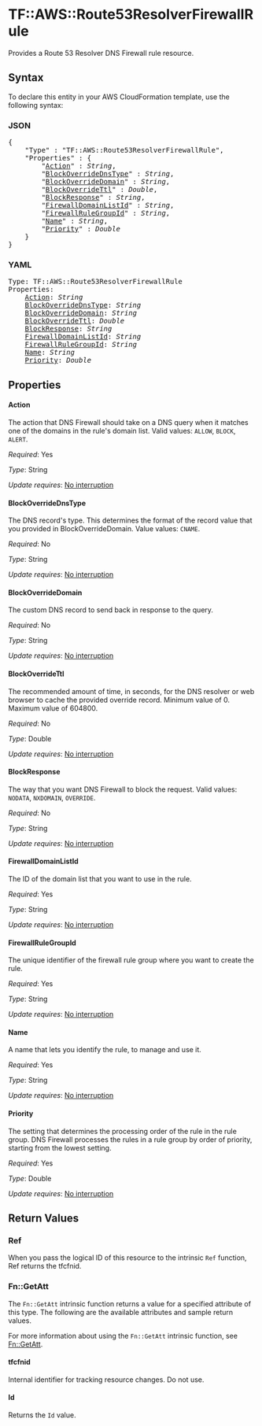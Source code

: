 # TF::AWS::Route53ResolverFirewallRule

Provides a Route 53 Resolver DNS Firewall rule resource.

## Syntax

To declare this entity in your AWS CloudFormation template, use the following syntax:

### JSON

<pre>
{
    "Type" : "TF::AWS::Route53ResolverFirewallRule",
    "Properties" : {
        "<a href="#action" title="Action">Action</a>" : <i>String</i>,
        "<a href="#blockoverridednstype" title="BlockOverrideDnsType">BlockOverrideDnsType</a>" : <i>String</i>,
        "<a href="#blockoverridedomain" title="BlockOverrideDomain">BlockOverrideDomain</a>" : <i>String</i>,
        "<a href="#blockoverridettl" title="BlockOverrideTtl">BlockOverrideTtl</a>" : <i>Double</i>,
        "<a href="#blockresponse" title="BlockResponse">BlockResponse</a>" : <i>String</i>,
        "<a href="#firewalldomainlistid" title="FirewallDomainListId">FirewallDomainListId</a>" : <i>String</i>,
        "<a href="#firewallrulegroupid" title="FirewallRuleGroupId">FirewallRuleGroupId</a>" : <i>String</i>,
        "<a href="#name" title="Name">Name</a>" : <i>String</i>,
        "<a href="#priority" title="Priority">Priority</a>" : <i>Double</i>
    }
}
</pre>

### YAML

<pre>
Type: TF::AWS::Route53ResolverFirewallRule
Properties:
    <a href="#action" title="Action">Action</a>: <i>String</i>
    <a href="#blockoverridednstype" title="BlockOverrideDnsType">BlockOverrideDnsType</a>: <i>String</i>
    <a href="#blockoverridedomain" title="BlockOverrideDomain">BlockOverrideDomain</a>: <i>String</i>
    <a href="#blockoverridettl" title="BlockOverrideTtl">BlockOverrideTtl</a>: <i>Double</i>
    <a href="#blockresponse" title="BlockResponse">BlockResponse</a>: <i>String</i>
    <a href="#firewalldomainlistid" title="FirewallDomainListId">FirewallDomainListId</a>: <i>String</i>
    <a href="#firewallrulegroupid" title="FirewallRuleGroupId">FirewallRuleGroupId</a>: <i>String</i>
    <a href="#name" title="Name">Name</a>: <i>String</i>
    <a href="#priority" title="Priority">Priority</a>: <i>Double</i>
</pre>

## Properties

#### Action

The action that DNS Firewall should take on a DNS query when it matches one of the domains in the rule's domain list. Valid values: `ALLOW`, `BLOCK`, `ALERT`.

_Required_: Yes

_Type_: String

_Update requires_: [No interruption](https://docs.aws.amazon.com/AWSCloudFormation/latest/UserGuide/using-cfn-updating-stacks-update-behaviors.html#update-no-interrupt)

#### BlockOverrideDnsType

The DNS record's type. This determines the format of the record value that you provided in BlockOverrideDomain. Value values: `CNAME`.

_Required_: No

_Type_: String

_Update requires_: [No interruption](https://docs.aws.amazon.com/AWSCloudFormation/latest/UserGuide/using-cfn-updating-stacks-update-behaviors.html#update-no-interrupt)

#### BlockOverrideDomain

The custom DNS record to send back in response to the query.

_Required_: No

_Type_: String

_Update requires_: [No interruption](https://docs.aws.amazon.com/AWSCloudFormation/latest/UserGuide/using-cfn-updating-stacks-update-behaviors.html#update-no-interrupt)

#### BlockOverrideTtl

The recommended amount of time, in seconds, for the DNS resolver or web browser to cache the provided override record. Minimum value of 0. Maximum value of 604800.

_Required_: No

_Type_: Double

_Update requires_: [No interruption](https://docs.aws.amazon.com/AWSCloudFormation/latest/UserGuide/using-cfn-updating-stacks-update-behaviors.html#update-no-interrupt)

#### BlockResponse

The way that you want DNS Firewall to block the request. Valid values: `NODATA`, `NXDOMAIN`, `OVERRIDE`.

_Required_: No

_Type_: String

_Update requires_: [No interruption](https://docs.aws.amazon.com/AWSCloudFormation/latest/UserGuide/using-cfn-updating-stacks-update-behaviors.html#update-no-interrupt)

#### FirewallDomainListId

The ID of the domain list that you want to use in the rule.

_Required_: Yes

_Type_: String

_Update requires_: [No interruption](https://docs.aws.amazon.com/AWSCloudFormation/latest/UserGuide/using-cfn-updating-stacks-update-behaviors.html#update-no-interrupt)

#### FirewallRuleGroupId

The unique identifier of the firewall rule group where you want to create the rule.

_Required_: Yes

_Type_: String

_Update requires_: [No interruption](https://docs.aws.amazon.com/AWSCloudFormation/latest/UserGuide/using-cfn-updating-stacks-update-behaviors.html#update-no-interrupt)

#### Name

A name that lets you identify the rule, to manage and use it.

_Required_: Yes

_Type_: String

_Update requires_: [No interruption](https://docs.aws.amazon.com/AWSCloudFormation/latest/UserGuide/using-cfn-updating-stacks-update-behaviors.html#update-no-interrupt)

#### Priority

The setting that determines the processing order of the rule in the rule group. DNS Firewall processes the rules in a rule group by order of priority, starting from the lowest setting.

_Required_: Yes

_Type_: Double

_Update requires_: [No interruption](https://docs.aws.amazon.com/AWSCloudFormation/latest/UserGuide/using-cfn-updating-stacks-update-behaviors.html#update-no-interrupt)

## Return Values

### Ref

When you pass the logical ID of this resource to the intrinsic `Ref` function, Ref returns the tfcfnid.

### Fn::GetAtt

The `Fn::GetAtt` intrinsic function returns a value for a specified attribute of this type. The following are the available attributes and sample return values.

For more information about using the `Fn::GetAtt` intrinsic function, see [Fn::GetAtt](https://docs.aws.amazon.com/AWSCloudFormation/latest/UserGuide/intrinsic-function-reference-getatt.html).

#### tfcfnid

Internal identifier for tracking resource changes. Do not use.

#### Id

Returns the <code>Id</code> value.


